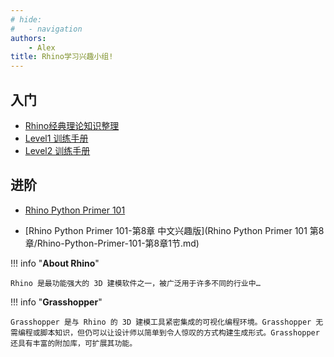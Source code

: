 ```yaml
---
# hide:
#   - navigation
authors:
    - Alex
title: Rhino学习兴趣小组!
---
```


## **入门**
* [Rhino经典理论知识整理](https://al666ex.pages.dev/Rhino/Rhino%E7%BB%8F%E5%85%B8%E7%90%86%E8%AE%BA%E7%9F%A5%E8%AF%86%E6%95%B4%E7%90%86/)
* [Level1 训练手册](https://docs.mcneel.com/rhino/6/training-level1/zh-cn/Default.htm)
* [Level2 训练手册](https://docs.mcneel.com/rhino/6/training-level2/zh-cn/Default.htm)

## **进阶**
* [Rhino Python Primer 101](https://developer.rhino3d.com/guides/rhinopython/primer-101/)
  
* [Rhino Python Primer 101-第8章 中文兴趣版](Rhino Python Primer 101 第8章/Rhino-Python-Primer-101-第8章1节.md)

!!! info "**About Rhino**"

    Rhino 是最功能强大的 3D 建模软件之一，被广泛用于许多不同的行业中…


!!! info "**Grasshopper**"

    Grasshopper 是与 Rhino 的 3D 建模工具紧密集成的可视化编程环境。Grasshopper 无需编程或脚本知识，但仍可以让设计师以简单到令人惊叹的方式构建生成形式。Grasshopper 还具有丰富的附加库，可扩展其功能。

